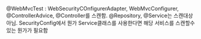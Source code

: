 @WebMvcTest : WebSecurityCOnfigurerAdapter, WebMvcConfigurer, @ControllerAdvice, @Controller를 스캔함.
@Repository, @Service는 스캔대상 아님. SecurityConfig에서 뭔가 Service클래스를 사용한다면 해당 서비스를 스캔할수있는 뭔가가 필요함